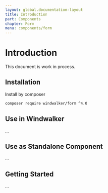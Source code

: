 ```yaml
---
layout: global.documentation-layout
title: Introduction
part: Components
chapter: Form
menu: components/form
---
```


# Introduction

This document is work in process.

## Installation

Install by composer

```bash
composer require windwalker/form ^4.0
```

## Use in Windwalker

...

## Use as Standalone Component

...

## Getting Started

...
